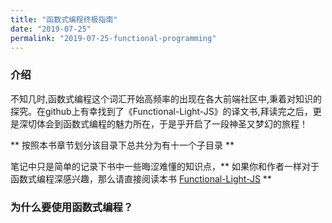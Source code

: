 ```yaml
---
title: "函数式编程终极指南"
date: "2019-07-25"
permalink: "2019-07-25-functional-programming"
---
```


### 介绍

不知几时,函数式编程这个词汇开始高频率的出现在各大前端社区中,秉着对知识的探究。在github上有幸找到了《Functional-Light-JS》的译文书,拜读完之后，更是深切体会到函数式编程的魅力所在，于是乎开启了一段神圣又梦幻的旅程！

** 按照本书章节划分该目录下总共分为有十一个子目录 **

笔记中只是简单的记录下书中一些晦涩难懂的知识点，** 如果你和作者一样对于函数式编程深感兴趣，那么请直接阅读本书 [Functional-Light-JS](https://github.com/fubaimaomei/Functional-Light-JS) **

### 为什么要使用函数式编程？